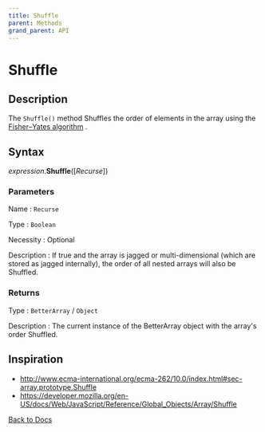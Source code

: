 ```yaml
---
title: Shuffle
parent: Methods
grand_parent: API
---
```


# Shuffle

## Description
The `Shuffle()` method Shuffles the order of elements in the array using the [Fisher–Yates algorithm](https://en.wikipedia.org/wiki/Fisher%E2%80%93Yates_shuffle#The_modern_algorithm) . 

## Syntax

*expression*.**Shuffle**([*Recurse*])

### Parameters

Name 
: `Recurse`

Type
: `Boolean`

Necessity
: Optional

Description
: If true and the array is jagged or multi-dimensional (which are stored as jagged internally), the order of all nested arrays will also be Shuffled.

### Returns

Type
: `BetterArray` / `Object`

Description
: The current instance of the BetterArray object with the array's order Shuffled.


## Inspiration
* <http://www.ecma-international.org/ecma-262/10.0/index.html#sec-array.prototype.Shuffle>
* <https://developer.mozilla.org/en-US/docs/Web/JavaScript/Reference/Global_Objects/Array/Shuffle>

[Back to Docs](https://senipah.github.io/VBA-Better-Array/)